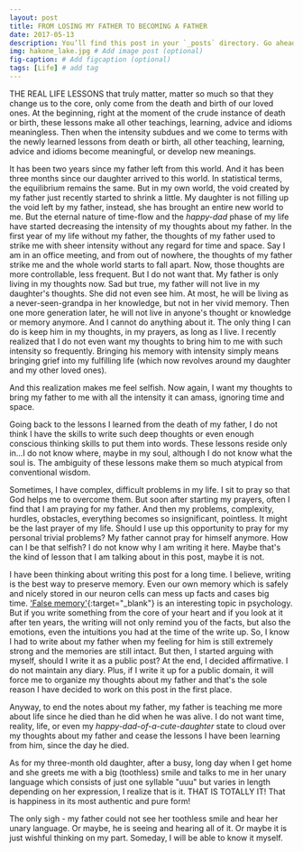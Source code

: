 ```yaml
---
layout: post
title: FROM LOSING MY FATHER TO BECOMING A FATHER
date: 2017-05-13 
description: You’ll find this post in your `_posts` directory. Go ahead and edit it and re-build the site to see your changes. # Add post description (optional)
img: hakone_lake.jpg # Add image post (optional)
fig-caption: # Add figcaption (optional)
tags: [Life] # add tag
---
```

THE REAL LIFE LESSONS that truly matter, matter so much so that they change us to the core, only come from the death and birth of our loved ones. At the beginning, right at the moment of the crude instance of death or birth, these lessons make all other teachings, learning, advice and idioms meaningless. Then when the intensity subdues and we come to terms with the newly learned lessons from death or birth, all other teaching, learning, advice and idioms become meaningful, or develop new meanings.

It has been two years since my father left from this world. And it has been three months since our daughter arrived to this world. In statistical terms, the equilibrium remains the same. But in my own world, the void created by my father just recently started to shrink a little. My daughter is not filling up the void left by my father, instead, she has brought an entire new world to me. But the eternal nature of time-flow and the *happy-dad* phase of my life have started decreasing the intensity of my thoughts about my father. In the first year of my life without my father, the thoughts of my father used to strike me with sheer intensity without any regard for time and space. Say I am in an office meeting, and from out of nowhere, the thoughts of my father strike me and the whole world starts to fall apart. Now, those thoughts are more controllable, less frequent. But I do not want that. My father is only living in my thoughts now. Sad but true, my father will not live in my daughter's thoughts. She did not even see him. At most, he will be living as a never-seen-grandpa in her knowledge, but not in her vivid memory. Then one more generation later, he will not live in anyone's thought or knowledge or memory anymore. And I cannot do anything about it. The only thing I can do is keep him in my thoughts, in my prayers, as long as I live. I recently realized that I do not even want my thoughts to bring him to me with such intensity so frequently. Bringing his memory with intensity simply means bringing grief into my fulfilling life (which now revolves around my daughter and my other loved ones).

And this realization makes me feel selfish. Now again, I want my thoughts to bring my father to me with all the intensity it can amass, ignoring time and space.

Going back to the lessons I learned from the death of my father, I do not think I have the skills to write such deep thoughts or even enough conscious thinking skills to put them into words. These lessons reside only in...I do not know where, maybe in my soul, although I do not know what the soul is. The ambiguity of these lessons make them so much atypical from conventional wisdom.

Sometimes, I have complex, difficult problems in my life. I sit to pray so that God helps me to overcome them. But soon after starting my prayers, often I find that I am praying for my father. And then my problems, complexity, hurdles, obstacles, everything becomes so insignificant, pointless. It might be the last prayer of my life. Should I use up this opportunity to pray for my personal trivial problems? My father cannot pray for himself anymore. How can I be that selfish? I do not know why I am writing it here. Maybe that's the kind of lesson that I am talking about in this post, maybe it is not.

I have been thinking about writing this post for a long time. I believe, writing is the best way to preserve memory. Even our own memory which is safely and nicely stored in our neuron cells can mess up facts and cases big time. ['False memory'](https://en.wikipedia.org/wiki/False_memory){:target="_blank"} is an interesting topic in psychology. But if you write something from the core of your heart and if you look at it after ten years, the writing will not only remind you of the facts, but also the emotions, even the intuitions you had at the time of the write up. So, I know I had to write about my father when my feeling for him is still extremely strong and the memories are still intact. But then, I started arguing with myself, should I write it as a public post? At the end, I decided affirmative. I do not maintain any diary. Plus, if I write it up for a public domain, it will force me to organize my thoughts about my father and that's the sole reason I have decided to work on this post in the first place.

Anyway, to end the notes about my father, my father is teaching me more about life since he died than he did when he was alive. I do not want time, reality, life, or even my *happy-dad-of-a-cute-daughter* state to cloud over my thoughts about my father and cease the lessons I have been learning from him, since the day he died.

As for my three-month old daughter, after a busy, long day when I get home and she greets me with a big (toothless) smile and talks to me in her unary language which consists of just one syllable "uuu" but varies in length depending on her expression, I realize that is it. THAT IS TOTALLY IT! That is happiness in its most authentic and pure form!

The only sigh - my father could not see her toothless smile and hear her unary language. Or maybe, he is seeing and hearing all of it. Or maybe it is just wishful thinking on my part. Someday, I will be able to know it myself.


